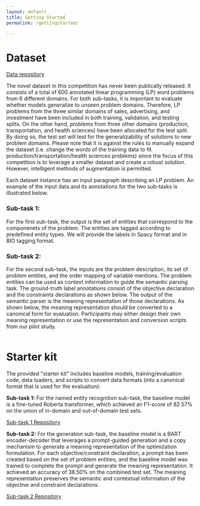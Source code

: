 ```yaml
---
layout: default
title: Getting Started
permalink: /gettingstarted/

---
```


# Dataset

[Data repository](https://github.com/nl4opt/nl4opt-competition)

The novel dataset in this competition has never been publically released. It consists of a total of 600 annotated linear programming (LP) word problems from 6 different domains. For both sub-tasks, it is important to evaluate whether models generalize to unseen problem domains. Therefore, LP problems from the three similar domains of sales, advertising, and investment have been included in both training, validation, and testing splits. On the other hand, problems from three other domains (production, transportation, and health sciences) have been allocated for the test split. By doing so, the test set will test for the generalizability of solutions to new problem domains. Please note that it is against the rules to manually expand the dataset (i.e. change the words of the training data to fit production/transportation/health sciences problems) since the focus of this competition is to leverage a smaller dataset and create a robust solution. However, intelligent methods of augmentation is permitted.

Each dataset instance has an input paragraph describing an LP problem. An example of the input data and its annotations for the two sub-tasks is illustrated below.

### Sub-task 1:

For the first sub-task, the output is the set of entities that correspond to the componenets of the problem. The entities are tagged according to predefined entity types. We will provide the labels in Spacy format and in BIO tagging format.

### Sub-task 2:

For the second sub-task, the inputs are the problem description, its set of problem entities, and the order mapping of variable mentions. The problem entities can be used as context information to guide the semantic parsing task. The ground-truth label annotations consist of the objective declaration and the constraints declarations as shown below. The output of the semantic parser is the meaning representation of those declarations. As shown below, the meaning representation should be converted to a canonical form for evaluation. Participants may either design their own meaning representation or use the representation and conversion scripts from our pilot study.<br><br>

# Starter kit

The provided "starter kit" includes baseline models, training/evaluation code, data loaders, and scripts to convert data formats (into a canonical format that is used for the evaluation):

**Sub-task 1:** For the named entity recognition sub-task, the baseline model is a fine-tuned Roberta transformer, which achieved an F1-score of 82.57% on the union of in-domain and out-of-domain test sets. 

[Sub-task 1 Repository](https://github.com/nl4opt/nl4opt-subtask1-baseline)

**Sub-task 2:** For the generation sub-task, the baseline model is a BART encoder-decoder that leverages a prompt-guided generation and a copy mechanism to generate a meaning representation of the optimization formulation. For each objective/constraint declaration, a prompt has been created based on the set of problem entities, and the baseline model was trained to complete the prompt and generate the meaning representation. It achieved an accuracy of 38.50% on the combined test set. The meaning representation preserves the semantic and contextual information of the objective and constraint declarations. 

[Sub-task 2 Repository](https://github.com/nl4opt/nl4opt-subtask2-baseline)
